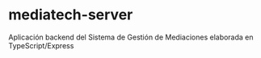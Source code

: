 # mediatech-server
Aplicación backend del Sistema de Gestión de Mediaciones elaborada en TypeScript/Express 
